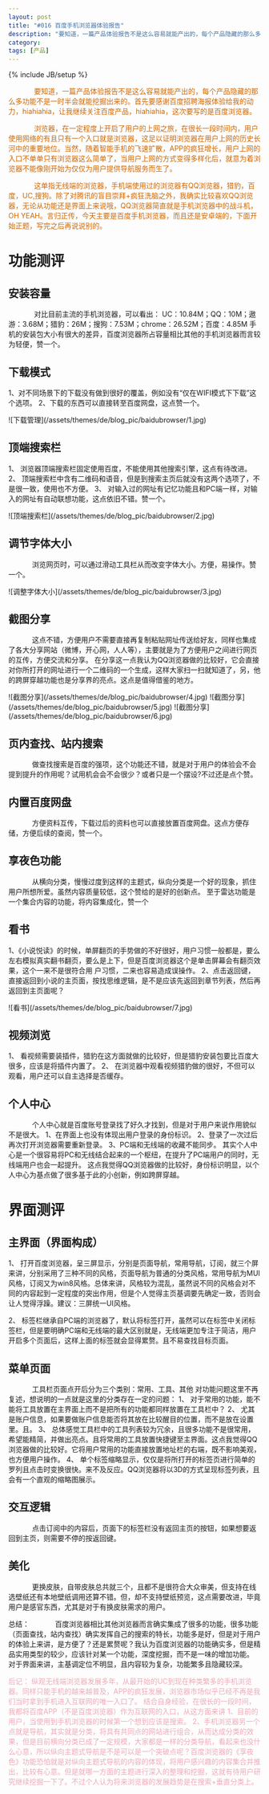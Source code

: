 ```yaml
---
layout: post
title: "#016 百度手机浏览器体验报告"
description: "要知道，一篇产品体验报告不是这么容易就能产出的，每个产品隐藏的那么多功能不是一时半会就能挖掘出来的。首先要感谢百度招聘海报体验给我的动力，hiahiahia，让我继续关注百度产品，hiahiahia，这次要写的是百度浏览器。"
category: 
tags: [产品]
---
```

{% include JB/setup %}

<font color="CD6600">&nbsp;&nbsp;&nbsp;&nbsp;&nbsp;&nbsp;&nbsp;&nbsp;&nbsp;&nbsp;&nbsp;&nbsp;        要知道，一篇产品体验报告不是这么容易就能产出的，每个产品隐藏的那么多功能不是一时半会就能挖掘出来的。首先要感谢百度招聘海报体验给我的动力，hiahiahia，让我继续关注百度产品，hiahiahia，这次要写的是百度浏览器。</font>
<p></p>
<font color="CD6600"> &nbsp;&nbsp;&nbsp;&nbsp;&nbsp;&nbsp;&nbsp;&nbsp;&nbsp;&nbsp;&nbsp;&nbsp;       浏览器，在一定程度上开启了用户的上网之旅，在很长一段时间内，用户使用网络的有且只有一个入口就是浏览器，这足以证明浏览器在用户上网的历史长河中的重要地位。当然，随着智能手机的飞速扩散，APP的疯狂增长，用户上网的入口不单单只有浏览器这么简单了，当用户上网的方式变得多样化后，就意为着浏览器不能像刚开始为仅仅为用户提供导航服务而生了。</font>
<p></p>
<font color="CD6600">  &nbsp;&nbsp;&nbsp;&nbsp;&nbsp;&nbsp;&nbsp;&nbsp;&nbsp;&nbsp;&nbsp;&nbsp;      这单指无线端的浏览器，手机端使用过的浏览器有QQ浏览器，猎豹，百度，UC,搜狗。除了对腾讯的盲目崇拜+疯狂洗脑之外，我确实比较喜欢QQ浏览器，无论从功能还是界面上来说哦，QQ浏览器简直就是手机浏览器中的战斗机，OH YEAH。言归正传，今天主要是百度手机浏览器，而且还是安卓端的，下面开始正题，写完之后再说说别的。</font>
<p></p>
<h1>功能测评</h1>
<h2>安装容量</h2>
<p>
&nbsp;&nbsp;&nbsp;&nbsp;&nbsp;&nbsp;&nbsp;&nbsp;&nbsp;&nbsp;&nbsp;&nbsp;
对比目前主流的手机浏览器，可以看出：
UC：10.84M；QQ：10M；遨游：3.68M；猎豹：26M；搜狗：7.53M；chrome：26.52M；百度：4.85M
手机的安装包大小有很大的差异，百度浏览器所占容量相比其他的手机浏览器而言较为轻便，赞一个。
</p>
<h2>下载模式</h2>
<p>
1、对不同场景下的下载没有做到很好的覆盖，例如没有“仅在WIFI模式下下载”这个选项。
2、下载的东西可以直接转至百度网盘，这点赞一个。
</p>
![下载管理](/assets/themes/de/blog_pic/baidubrowser/1.jpg)
<h2>顶端搜索栏</h2>
<p>
1、	浏览器顶端搜索栏固定使用百度，不能使用其他搜索引擎，这点有待改进。
2、	顶端搜索栏中含有二维码和语音，但是到搜索主页后就没有这两个选项了，不是很一致，使用也不方便。
3、	对输入过的网址有记忆功能且和PC端一样，对输入的网址有自动联想功能，这点依旧不错。赞一个。
</p>
![顶端搜索栏](/assets/themes/de/blog_pic/baidubrowser/2.jpg)
<h2>调节字体大小</h2>
<p>
&nbsp;&nbsp;&nbsp;&nbsp;&nbsp;&nbsp;&nbsp;&nbsp;&nbsp;&nbsp;&nbsp;&nbsp;浏览网页时，可以通过滑动工具栏从而改变字体大小。方便，易操作。赞一个。
</p>
![调整字体大小](/assets/themes/de/blog_pic/baidubrowser/3.jpg)
<h2>截图分享</h2>
<p>
&nbsp;&nbsp;&nbsp;&nbsp;&nbsp;&nbsp;&nbsp;&nbsp;&nbsp;&nbsp;&nbsp;&nbsp;这点不错，方便用户不需要直接再复制粘贴网址传送给好友，同样也集成了各大分享网站（微博，开心网，人人等），主要就是为了方便用户之间进行网页的互传，方便交流和分享。
在分享这一点我认为QQ浏览器做的比较好，它会直接对你所打开的网址进行一个二维码的一个生成，这样大家扫一扫就知道了，另，他的跨屏穿越功能也是分享界的亮点。这点是值得借鉴的地方。
</p>
![截图分享](/assets/themes/de/blog_pic/baidubrowser/4.jpg)
![截图分享](/assets/themes/de/blog_pic/baidubrowser/5.jpg)
![截图分享](/assets/themes/de/blog_pic/baidubrowser/6.jpg)
<h2>页内查找、站内搜索</h2>
<p>
&nbsp;&nbsp;&nbsp;&nbsp;&nbsp;&nbsp;&nbsp;&nbsp;&nbsp;&nbsp;&nbsp;&nbsp;做查找搜索是百度的强项，这个功能还不错，就是对于用户的体验会不会提到提升的作用呢？试用机会会不会很少？或者只是一个摆设?不过还是点个赞。
</p>
<h2>内置百度网盘</h2>
<p>
&nbsp;&nbsp;&nbsp;&nbsp;&nbsp;&nbsp;&nbsp;&nbsp;&nbsp;&nbsp;&nbsp;&nbsp;方便资料互传，下载过后的资料也可以直接放置百度网盘。这点方便存储，方便后续的查阅，赞一个。
</p>
<h2>享夜色功能</h2>
<p>
&nbsp;&nbsp;&nbsp;&nbsp;&nbsp;&nbsp;&nbsp;&nbsp;&nbsp;&nbsp;&nbsp;&nbsp;从横向分类，慢慢过度到这样的主题式，纵向分类是一个好的现象，抓住用户所想所爱。虽然内容质量较低，这个赞给的是好的创新点。
至于雷达功能是一个集合内容的功能，将内容集成化，赞一个
</p>
<h2>看书</h2>
<p>
1、《小说悦读》的时候，单屏翻页的手势做的不好很好，用户习惯一般都是，要么左右模拟真实翻书翻页，要么是上下，但是百度浏览器这个是单击屏幕会有翻页效果，这个一来不是很符合用
户习惯，二来也容易造成误操作。
2、点击返回键，直接返回到小说的主页面，按找思维逻辑，是不是应该先返回到章节列表，然后再返回到主页面呢？
</p>
![看书](/assets/themes/de/blog_pic/baidubrowser/7.jpg)
<h2>视频浏览</h2>
<p>
1、	看视频需要装插件，猎豹在这方面就做的比较好，但是猎豹安装包要比百度大很多，应该是将插件内置了。
2、	在浏览器中观看视频猎豹做的很好，不但可以观看，用户还可以自主选择是否缓存。
</p>
<h2>个人中心</h2>
<p>
&nbsp;&nbsp;&nbsp;&nbsp;&nbsp;&nbsp;&nbsp;&nbsp;&nbsp;&nbsp;&nbsp;&nbsp;个人中心就是百度账号登录找了好久才找到，但是对于用户来说作用貌似不是很大。
1、在界面上也没有体现出用户登录的身份标识。
2、登录了一次过后再次打开浏览器需要重新登录。
3、PC端和无线端的收藏不能同步。
其实个人中心是一个很容易将PC和无线结合起来的一个枢纽，在提升了PC端用户的同时，无线端用户也会一起提升。
这点我觉得QQ浏览器做的比较好，身份标识明显，以个人中心为基点做了很多基于此的小创新，例如跨屏穿越。
</p>

<p> </p>
<h1>界面测评</h1>
<h2>主界面（界面构成）</h2>
<p>
1、	打开百度浏览器，呈三屏显示，分别是页面导航，常用导航，订阅，就三个屏来讲，分别采用了三种不同的风格，页面导航为普通的分类风格，常用导航为MUI风格，订阅又为win8风格。总体来讲，风格较为混乱，虽然说不同的风格会对不同的内容起到一定程度的突出作用，但是个人觉得主页基调要先确定一致，否则会让人觉得浮躁。建议：三屏统一UI风格。

2、	标签栏继承自PC端的浏览器了，默认将标签打开，虽然可以在标签中关闭标签栏，但是要明确PC端和无线端的最大区别就是，无线端更加专注于简洁，用户开启多个页面后，这样上面的标签就会显得累赘。且不易查找目标页面。
</p>
<h2>菜单页面</h2>
<p>
&nbsp;&nbsp;&nbsp;&nbsp;&nbsp;&nbsp;&nbsp;&nbsp;&nbsp;&nbsp;&nbsp;&nbsp;工具栏页面点开后分为三个类别：常用、工具、其他
对功能问题这里不再复述，想说明的一点就是这里的分类存在一定的问题：
1、	对于常用的功能，能不能将工具放置在主界面上而不是把所有的功能都同样放置在工具栏中？
2、	尤其是账户信息，如果要做账户信息能否将其放在比较醒目的位置，而不是放在设置里。且。
3、	总体感觉工具栏中的工具列表较为冗余，且很多功能不是很常用，希望能精简，并做出亮点。且将常用的工具放置快捷键至主界面。这点我觉得QQ浏览器做的比较好。它将用户常用的功能直接放置地址栏的右端，既不影响美观，也方便用户操作。
4、	单个标签缩略显示，仅仅是将所打开的标签页进行简单的罗列且点击时变换很快。来不及反应。QQ浏览器将以3D的方式呈现标签列表，且会有一个直观的缩略图展示。
</p>
<h2>交互逻辑</h2>
<p>
&nbsp;&nbsp;&nbsp;&nbsp;&nbsp;&nbsp;&nbsp;&nbsp;&nbsp;&nbsp;&nbsp;&nbsp;点击订阅中的内容后，页面下的标签栏没有返回主页的按钮，如果想要返回到主页，则需要不停的按返回键。
</p>
<h2>美化</h2>
<p>
&nbsp;&nbsp;&nbsp;&nbsp;&nbsp;&nbsp;&nbsp;&nbsp;&nbsp;&nbsp;&nbsp;&nbsp;更换皮肤，自带皮肤总共就三个，且都不是很符合大众审美，但支持在线选壁纸还有本地壁纸调用还算不错。但，却不支持壁纸预览，这点需要改进，毕竟用户是感官东西，尤其是对于有换皮肤需求的用户。
</p>

<p>
总结：
&nbsp;&nbsp;&nbsp;&nbsp;&nbsp;&nbsp;&nbsp;&nbsp;&nbsp;&nbsp;&nbsp;&nbsp;百度浏览器相比其他浏览器而言确实集成了很多的功能，很多功能（页面查找，站内查找）确实发挥自己的搜索的特长，功能多是好，但是对于用户的体验上来讲，是方便了？还是累赘呢？我认为百度浏览器的功能确实多，但是精品实用类型的较少，应该针对某一个功能，深度挖掘，而不是一味的增加功能。
对于界面来讲，主基调定位不明显，且内容较为复杂，功能繁多且隐藏较深。
</p>

<font color="#EEA9B8">后记：
纵观无线端浏览器发展多年，从最开始的UC到现在种类繁多的手机浏览器。同样只能手机的越来越普及，APP的疯狂发展，浏览器市场似乎已经不再是我们当时拿到手机进入互联网的唯一入口了。
结合自身经验，在很长的一段时间，我都将百度APP（不是百度浏览器）作为互联网的入口，从这方面来讲
1、目前的用户，当使用到手机浏览器的时候第一个想到应该是搜索。
2、手机浏览器另一个点就是导航，其实就是分类，将具有共同点的网站进行组合，从而达成分类的效果，但是目前横向分类已成了一定规模，大家都是一样的分类导航，看起来也没什么心意，所以纵向主题式导航是不是可以是一个突破点呢？百度浏览器的《享夜色》功能恐怕就是对纵向主题式导航的内容的体现，将用户感兴趣的内容集合并推出，比较有心意。但是就哪一方面的主题进行深入的整理和挖掘，这就有待用户研究继续挖掘一下了。不过个人认为将来浏览器的发展趋势是在搜索+垂直分类上。
</font>


